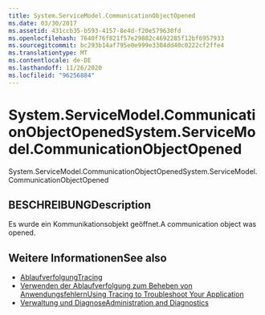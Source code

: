```yaml
---
title: System.ServiceModel.CommunicationObjectOpened
ms.date: 03/30/2017
ms.assetid: 431ccb35-b593-4157-8e4d-f20e579630fd
ms.openlocfilehash: 7640f76f821f57e29882c4692285f12bf6957933
ms.sourcegitcommit: bc293b14af795e0e999e3304dd40c0222cf2ffe4
ms.translationtype: MT
ms.contentlocale: de-DE
ms.lasthandoff: 11/26/2020
ms.locfileid: "96256884"
---
```

# <a name="systemservicemodelcommunicationobjectopened"></a><span data-ttu-id="0fb81-102">System.ServiceModel.CommunicationObjectOpened</span><span class="sxs-lookup"><span data-stu-id="0fb81-102">System.ServiceModel.CommunicationObjectOpened</span></span>

<span data-ttu-id="0fb81-103">System.ServiceModel.CommunicationObjectOpened</span><span class="sxs-lookup"><span data-stu-id="0fb81-103">System.ServiceModel.CommunicationObjectOpened</span></span>  
  
## <a name="description"></a><span data-ttu-id="0fb81-104">BESCHREIBUNG</span><span class="sxs-lookup"><span data-stu-id="0fb81-104">Description</span></span>  

 <span data-ttu-id="0fb81-105">Es wurde ein Kommunikationsobjekt geöffnet.</span><span class="sxs-lookup"><span data-stu-id="0fb81-105">A communication object was opened.</span></span>  
  
## <a name="see-also"></a><span data-ttu-id="0fb81-106">Weitere Informationen</span><span class="sxs-lookup"><span data-stu-id="0fb81-106">See also</span></span>

- [<span data-ttu-id="0fb81-107">Ablaufverfolgung</span><span class="sxs-lookup"><span data-stu-id="0fb81-107">Tracing</span></span>](index.md)
- [<span data-ttu-id="0fb81-108">Verwenden der Ablaufverfolgung zum Beheben von Anwendungsfehlern</span><span class="sxs-lookup"><span data-stu-id="0fb81-108">Using Tracing to Troubleshoot Your Application</span></span>](using-tracing-to-troubleshoot-your-application.md)
- [<span data-ttu-id="0fb81-109">Verwaltung und Diagnose</span><span class="sxs-lookup"><span data-stu-id="0fb81-109">Administration and Diagnostics</span></span>](../index.md)
